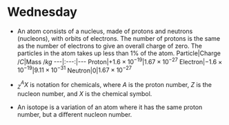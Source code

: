 # Wednesday

- An atom consists of a nucleus, made of protons and neutrons (nucleons), with orbits of electrons. The number of protons is the same as the number of electrons to give an overall charge of zero. The   particles in the atom takes up less than 1% of the atom. 
Particle|Charge $/C$|Mass $/kg$
---|:---:|---
Proton|$+1.6\times10^{-19}$|$1.67\times10^{-27}$
Electron|$-1.6\times10^{-19}$|$9.11\times10^{-31}$
Neutron|0|$1.67\times10^{-27}$

- $^A_ZX$ is notation for chemicals, where $A$ is the proton number, $Z$ is the nucleon number, and $X$ is the chemical symbol.
- An isotope is a variation of an atom where it has the same proton number, but a different nucleon number.